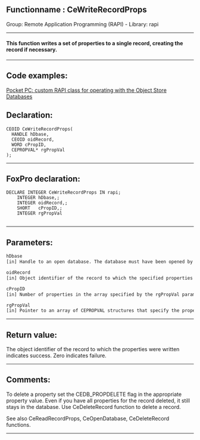 <link rel="stylesheet" type="text/css" href="../../css/win32api.css">  
<link rel="stylesheet" href="https://cdnjs.cloudflare.com/ajax/libs/font-awesome/4.7.0/css/font-awesome.min.css">

## Functionname : CeWriteRecordProps
Group: Remote Application Programming (RAPI) - Library: rapi    
***  


#### This function writes a set of properties to a single record, creating the record if necessary.
***  


## Code examples:
[Pocket PC: custom RAPI class for operating with the Object Store Databases](../../samples/sample_445.md)  

## Declaration:
```foxpro  
CEOID CeWriteRecordProps(
  HANDLE hDbase,
  CEOID oidRecord,
  WORD cPropID,
  CEPROPVAL* rgPropVal
);  
```  
***  


## FoxPro declaration:
```foxpro  
DECLARE INTEGER CeWriteRecordProps IN rapi;
	INTEGER hDbase,;
	INTEGER oidRecord,;
	SHORT   cPropID,;
	INTEGER rgPropVal
  
```  
***  


## Parameters:
```txt  
hDbase
[in] Handle to an open database. The database must have been opened by a previous call to the CeOpenDatabase function.

oidRecord
[in] Object identifier of the record to which the specified properties are to be written. If this parameter is 0, a new record is created and filled in with the specified properties.

cPropID
[in] Number of properties in the array specified by the rgPropVal parameter. The cPropID parameter must not be 0.

rgPropVal
[in] Pointer to an array of CEPROPVAL structures that specify the property values to be written to the specified record.  
```  
***  


## Return value:
The object identifier of the record to which the properties were written indicates success. Zero indicates failure.  
***  


## Comments:
To delete a property set the CEDB_PROPDELETE flag in the appropriate property value. Even if you have all properties for the record deleted, it still stays in the database. Use CeDeleteRecord function to delete a record.  
  
See also CeReadRecordProps, CeOpenDatabase, CeDeleteRecord functions.  
  
***  

